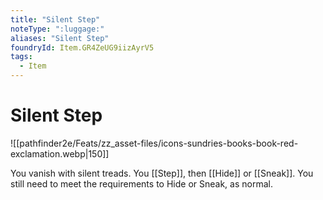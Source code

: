 ```yaml
---
title: "Silent Step"
noteType: ":luggage:"
aliases: "Silent Step"
foundryId: Item.GR4ZeUG9iizAyrV5
tags:
  - Item
---
```


# Silent Step
![[pathfinder2e/Feats/zz_asset-files/icons-sundries-books-book-red-exclamation.webp|150]]

You vanish with silent treads. You [[Step]], then [[Hide]] or [[Sneak]]. You still need to meet the requirements to Hide or Sneak, as normal.
